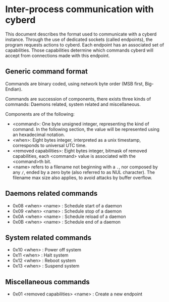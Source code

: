# Inter-process communication with cyberd

This document describes the format used to communicate with a cyberd instance.
Through the use of dedicated sockets (called endpoints), the program requests actions to cyberd.
Each endpoint has an associated set of capabilities. Those capabilities determine which commands cyberd will accept from connections made with this endpoint.

## Generic command format

Commands are binary coded, using network byte order (MSB first, Big-Endian).

Commands are succession of components, there exists three kinds of commands: Daemons related, system related and miscellaneous.

Components are of the following:
- \<command\>: One byte unsigned integer, representing the kind of command. In the following section, the value will be represented using an hexadecimal notation.
- \<when\>: Eight bytes integer, interpreted as a unix timestamp, corresponds to universal UTC time.
- \<removed capabilities\>: Eight bytes integer, bitmask of removed capabilities, each \<command\> value is associated with the \<command\>th bit.
- \<name\> refers to a filename not beginning with a `.`, nor composed by any `/`, ended by a zero byte (also referred to as NUL character). The filename max size also applies, to avoid attacks by buffer overflow.

## Daemons related commands

- 0x08 \<when\> \<name\> : Schedule start of a daemon
- 0x09 \<when\> \<name\> : Schedule stop of a daemon
- 0x0A \<when\> \<name\> : Schedule reload of a daemon
- 0x0B \<when\> \<name\> : Schedule end of a daemon

## System related commands

- 0x10 \<when\> : Power off system
- 0x11 \<when\> : Halt system
- 0x12 \<when\> : Reboot system
- 0x13 \<when\> : Suspend system

## Miscellaneous commands

- 0x01 \<removed capabilities\> \<name\> : Create a new endpoint

